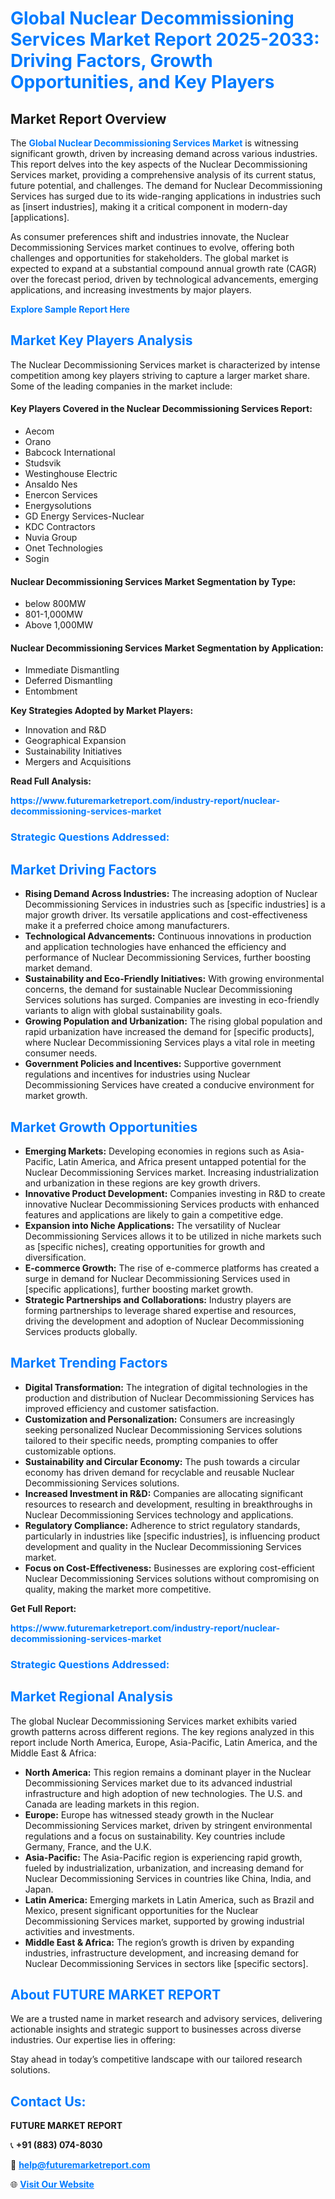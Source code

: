 <h1 style="color: #007BFF;">Global Nuclear Decommissioning Services Market Report 2025-2033: Driving Factors, Growth Opportunities, and Key Players</h1>

<section id="overview">
<h2>Market Report Overview</h2>
<p>The <a href="https://www.futuremarketreport.com/industry-report/nuclear-decommissioning-services-market" style="color: #007BFF; text-decoration: none;"><strong>Global Nuclear Decommissioning Services Market</strong></a> is witnessing significant growth, driven by increasing demand across various industries. This report delves into the key aspects of the Nuclear Decommissioning Services market, providing a comprehensive analysis of its current status, future potential, and challenges. The demand for Nuclear Decommissioning Services has surged due to its wide-ranging applications in industries such as [insert industries], making it a critical component in modern-day [applications].</p>
<p>As consumer preferences shift and industries innovate, the Nuclear Decommissioning Services market continues to evolve, offering both challenges and opportunities for stakeholders. The global market is expected to expand at a substantial compound annual growth rate (CAGR) over the forecast period, driven by technological advancements, emerging applications, and increasing investments by major players.</p>
</section>

<section id="overview">
<p><a href="https://www.futuremarketreport.com/request-sample/reportId=50796" style="color: #007BFF; text-decoration: none;"><strong>Explore Sample Report Here</strong></a></p>
</section>

<section id="key-players">
<h2 style="color: #007BFF;">Market Key Players Analysis</h2>
<p>The Nuclear Decommissioning Services market is characterized by intense competition among key players striving to capture a larger market share. Some of the leading companies in the market include:</p>
<h4>Key Players Covered in the Nuclear Decommissioning Services Report:</h4>
<ul><li>Aecom</li><li>Orano</li><li>Babcock International</li><li>Studsvik</li><li>Westinghouse Electric</li><li>Ansaldo Nes</li><li>Enercon Services</li><li>Energysolutions</li><li>GD Energy Services-Nuclear</li><li>KDC Contractors</li><li>Nuvia Group</li><li>Onet Technologies</li><li>Sogin</li></ul>
<h4>Nuclear Decommissioning Services Market Segmentation by Type:</h4>
<ul><li>below 800MW</li><li>801-1,000MW</li><li>Above 1,000MW</li></ul>

<h4>Nuclear Decommissioning Services Market Segmentation by Application:</h4>
<ul><li>Immediate Dismantling</li><li>Deferred Dismantling</li><li>Entombment</li></ul>
<p><strong>Key Strategies Adopted by Market Players:</strong></p>
<ul>
<li>Innovation and R&D</li>
<li>Geographical Expansion</li>
<li>Sustainability Initiatives</li>
<li>Mergers and Acquisitions</li>
</ul>
</section>

<section>
<p><strong>Read Full Analysis: </strong></p><a href="https://www.futuremarketreport.com/industry-report/nuclear-decommissioning-services-market" style="color: #007BFF; text-decoration: none;"><strong>https://www.futuremarketreport.com/industry-report/nuclear-decommissioning-services-market</strong></a>
<h3 style="color: #007BFF;">Strategic Questions Addressed:</h3>
</section>

<section id="driving-factors">
<h2 style="color: #007BFF;">Market Driving Factors</h2>
<ul>
<li><strong>Rising Demand Across Industries:</strong> The increasing adoption of Nuclear Decommissioning Services in industries such as [specific industries] is a major growth driver. Its versatile applications and cost-effectiveness make it a preferred choice among manufacturers.</li>
<li><strong>Technological Advancements:</strong> Continuous innovations in production and application technologies have enhanced the efficiency and performance of Nuclear Decommissioning Services, further boosting market demand.</li>
<li><strong>Sustainability and Eco-Friendly Initiatives:</strong> With growing environmental concerns, the demand for sustainable Nuclear Decommissioning Services solutions has surged. Companies are investing in eco-friendly variants to align with global sustainability goals.</li>
<li><strong>Growing Population and Urbanization:</strong> The rising global population and rapid urbanization have increased the demand for [specific products], where Nuclear Decommissioning Services plays a vital role in meeting consumer needs.</li>
<li><strong>Government Policies and Incentives:</strong> Supportive government regulations and incentives for industries using Nuclear Decommissioning Services have created a conducive environment for market growth.</li>
</ul>
</section>

<section id="growth-opportunities">
<h2 style="color: #007BFF;">Market Growth Opportunities</h2>
<ul>
<li><strong>Emerging Markets:</strong> Developing economies in regions such as Asia-Pacific, Latin America, and Africa present untapped potential for the Nuclear Decommissioning Services market. Increasing industrialization and urbanization in these regions are key growth drivers.</li>
<li><strong>Innovative Product Development:</strong> Companies investing in R&D to create innovative Nuclear Decommissioning Services products with enhanced features and applications are likely to gain a competitive edge.</li>
<li><strong>Expansion into Niche Applications:</strong> The versatility of Nuclear Decommissioning Services allows it to be utilized in niche markets such as [specific niches], creating opportunities for growth and diversification.</li>
<li><strong>E-commerce Growth:</strong> The rise of e-commerce platforms has created a surge in demand for Nuclear Decommissioning Services used in [specific applications], further boosting market growth.</li>
<li><strong>Strategic Partnerships and Collaborations:</strong> Industry players are forming partnerships to leverage shared expertise and resources, driving the development and adoption of Nuclear Decommissioning Services products globally.</li>
</ul>
</section>

<section id="trending-factors">
<h2 style="color: #007BFF;">Market Trending Factors</h2>
<ul>
<li><strong>Digital Transformation:</strong> The integration of digital technologies in the production and distribution of Nuclear Decommissioning Services has improved efficiency and customer satisfaction.</li>
<li><strong>Customization and Personalization:</strong> Consumers are increasingly seeking personalized Nuclear Decommissioning Services solutions tailored to their specific needs, prompting companies to offer customizable options.</li>
<li><strong>Sustainability and Circular Economy:</strong> The push towards a circular economy has driven demand for recyclable and reusable Nuclear Decommissioning Services solutions.</li>
<li><strong>Increased Investment in R&D:</strong> Companies are allocating significant resources to research and development, resulting in breakthroughs in Nuclear Decommissioning Services technology and applications.</li>
<li><strong>Regulatory Compliance:</strong> Adherence to strict regulatory standards, particularly in industries like [specific industries], is influencing product development and quality in the Nuclear Decommissioning Services market.</li>
<li><strong>Focus on Cost-Effectiveness:</strong> Businesses are exploring cost-efficient Nuclear Decommissioning Services solutions without compromising on quality, making the market more competitive.</li>
</ul>
</section>

<section>
<p><strong>Get Full Report: </strong></p><a href="https://www.futuremarketreport.com/industry-report/nuclear-decommissioning-services-market" style="color: #007BFF; text-decoration: none;"><strong>https://www.futuremarketreport.com/industry-report/nuclear-decommissioning-services-market</strong></a>
<h3 style="color: #007BFF;">Strategic Questions Addressed:</h3>
</section>


<section id="regional-analysis">
<h2 style="color: #007BFF;">Market Regional Analysis</h2>
<p>The global Nuclear Decommissioning Services market exhibits varied growth patterns across different regions. The key regions analyzed in this report include North America, Europe, Asia-Pacific, Latin America, and the Middle East & Africa:</p>
<ul>
<li><strong>North America:</strong> This region remains a dominant player in the Nuclear Decommissioning Services market due to its advanced industrial infrastructure and high adoption of new technologies. The U.S. and Canada are leading markets in this region.</li>
<li><strong>Europe:</strong> Europe has witnessed steady growth in the Nuclear Decommissioning Services market, driven by stringent environmental regulations and a focus on sustainability. Key countries include Germany, France, and the U.K.</li>
<li><strong>Asia-Pacific:</strong> The Asia-Pacific region is experiencing rapid growth, fueled by industrialization, urbanization, and increasing demand for Nuclear Decommissioning Services in countries like China, India, and Japan.</li>
<li><strong>Latin America:</strong> Emerging markets in Latin America, such as Brazil and Mexico, present significant opportunities for the Nuclear Decommissioning Services market, supported by growing industrial activities and investments.</li>
<li><strong>Middle East & Africa:</strong> The region’s growth is driven by expanding industries, infrastructure development, and increasing demand for Nuclear Decommissioning Services in sectors like [specific sectors].</li>
</ul>
</section>

<footer>
<h2 style="color: #007BFF;">About FUTURE MARKET REPORT</h2>
<p>We are a trusted name in market research and advisory services, delivering actionable insights and strategic support to businesses across diverse industries. Our expertise lies in offering:</p>

<p>Stay ahead in today’s competitive landscape with our tailored research solutions.</p>

<h2 style="color: #007BFF;">Contact Us:</h2>
<p><strong>FUTURE MARKET REPORT</strong></p>
<p>📞 <strong>+91 (883) 074-8030</strong></p>
<p>📧 <strong><a href="mailto:help@futuremarketreport.com" style="color: #007BFF;">help@futuremarketreport.com</a></strong></p>
<p>🌐 <strong><a href="https://www.futuremarketreport.com/" style="color: #007BFF;">Visit Our Website</a></strong></p>
</footer>